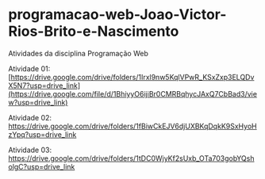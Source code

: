 # programacao-web-Joao-Victor-Rios-Brito-e-Nascimento
Atividades da disciplina Programação Web

Atividade 01: [https://drive.google.com/drive/folders/1Irxl9nw5KqlVPwR_KSxZxp3ELQDvX5N7?usp=drive_link](https://drive.google.com/file/d/1BhiyyO6ijiBr0CMRBqhycJAxQ7CbBad3/view?usp=drive_link)

Atividade 02: https://drive.google.com/drive/folders/1fBiwCkEJV6djUXBKqDqkK9SxHyoHzYpq?usp=drive_link

Atividade 03: https://drive.google.com/drive/folders/1tDC0WjyKf2sUxb_OTa703gobYQsholgC?usp=drive_link
